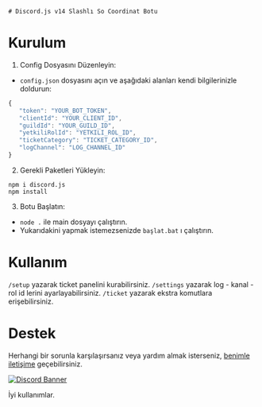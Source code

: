     # Discord.js v14 Slashlı So Coordinat Botu

# Kurulum
1. Config Dosyasını Düzenleyin:
 * ``config.json`` dosyasını açın ve aşağıdaki alanları kendi bilgilerinizle doldurun:
 ```js
{
    "token": "YOUR_BOT_TOKEN",
    "clientId": "YOUR_CLIENT_ID",
    "guildId": "YOUR_GUILD_ID",
    "yetkiliRolId": "YETKILI_ROL_ID",
    "ticketCategory": "TICKET_CATEGORY_ID",
    "logChannel": "LOG_CHANNEL_ID"
}
```

2. Gerekli Paketleri Yükleyin:
```
npm i discord.js
npm install
```

3. Botu Başlatın:

- ``node .`` ile main dosyayı çalıştırın.
- Yukarıdakini yapmak istemezsenizde ``başlat.bat`` ı çalıştırın.

# Kullanım
``/setup`` yazarak ticket panelini kurabilirsiniz.
``/settings`` yazarak log - kanal - rol id lerini ayarlayabilirsiniz.
``/ticket`` yazarak ekstra komutlara erişebilirsiniz. 

# Destek
Herhangi bir sorunla karşılaşırsanız veya yardım almak isterseniz, [benimle iletişime](https://discord.com/users/337545269845688361) geçebilirsiniz.


[![Discord Banner](https://api.weblutions.com/discord/invite/bdfd/)](https://discord.gg/bdfd)

İyi kullanımlar.
